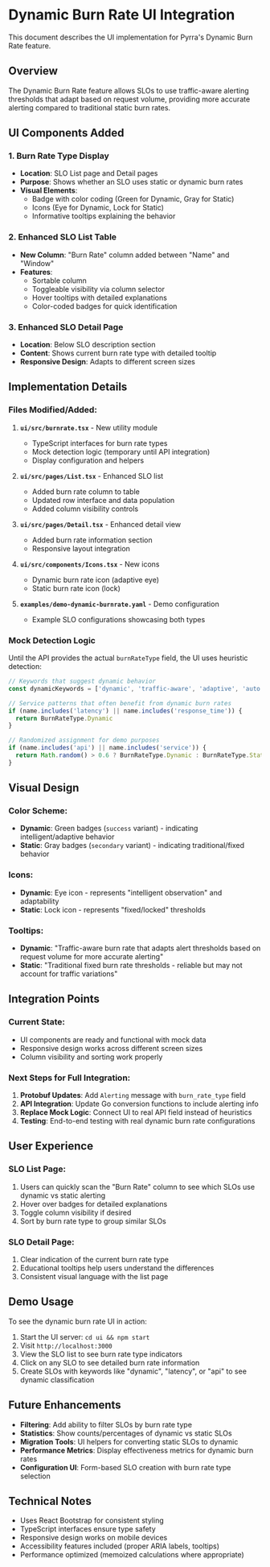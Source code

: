 # Dynamic Burn Rate UI Integration

This document describes the UI implementation for Pyrra's Dynamic Burn Rate feature.

## Overview

The Dynamic Burn Rate feature allows SLOs to use traffic-aware alerting thresholds that adapt based on request volume, providing more accurate alerting compared to traditional static burn rates.

## UI Components Added

### 1. Burn Rate Type Display
- **Location**: SLO List page and Detail pages
- **Purpose**: Shows whether an SLO uses static or dynamic burn rates
- **Visual Elements**:
  - Badge with color coding (Green for Dynamic, Gray for Static)
  - Icons (Eye for Dynamic, Lock for Static) 
  - Informative tooltips explaining the behavior

### 2. Enhanced SLO List Table
- **New Column**: "Burn Rate" column added between "Name" and "Window"
- **Features**:
  - Sortable column
  - Toggleable visibility via column selector
  - Hover tooltips with detailed explanations
  - Color-coded badges for quick identification

### 3. Enhanced SLO Detail Page
- **Location**: Below SLO description section
- **Content**: Shows current burn rate type with detailed tooltip
- **Responsive Design**: Adapts to different screen sizes

## Implementation Details

### Files Modified/Added:

1. **`ui/src/burnrate.tsx`** - New utility module
   - TypeScript interfaces for burn rate types
   - Mock detection logic (temporary until API integration)
   - Display configuration and helpers

2. **`ui/src/pages/List.tsx`** - Enhanced SLO list
   - Added burn rate column to table
   - Updated row interface and data population
   - Added column visibility controls

3. **`ui/src/pages/Detail.tsx`** - Enhanced detail view
   - Added burn rate information section
   - Responsive layout integration

4. **`ui/src/components/Icons.tsx`** - New icons
   - Dynamic burn rate icon (adaptive eye)
   - Static burn rate icon (lock)

5. **`examples/demo-dynamic-burnrate.yaml`** - Demo configuration
   - Example SLO configurations showcasing both types

### Mock Detection Logic

Until the API provides the actual `burnRateType` field, the UI uses heuristic detection:

```typescript
// Keywords that suggest dynamic behavior
const dynamicKeywords = ['dynamic', 'traffic-aware', 'adaptive', 'auto', 'smart']

// Service patterns that often benefit from dynamic burn rates
if (name.includes('latency') || name.includes('response_time')) {
  return BurnRateType.Dynamic
}

// Randomized assignment for demo purposes
if (name.includes('api') || name.includes('service')) {
  return Math.random() > 0.6 ? BurnRateType.Dynamic : BurnRateType.Static
}
```

## Visual Design

### Color Scheme:
- **Dynamic**: Green badges (`success` variant) - indicating intelligent/adaptive behavior
- **Static**: Gray badges (`secondary` variant) - indicating traditional/fixed behavior

### Icons:
- **Dynamic**: Eye icon - represents "intelligent observation" and adaptability
- **Static**: Lock icon - represents "fixed/locked" thresholds

### Tooltips:
- **Dynamic**: "Traffic-aware burn rate that adapts alert thresholds based on request volume for more accurate alerting"
- **Static**: "Traditional fixed burn rate thresholds - reliable but may not account for traffic variations"

## Integration Points

### Current State:
- UI components are ready and functional with mock data
- Responsive design works across different screen sizes
- Column visibility and sorting work properly

### Next Steps for Full Integration:

1. **Protobuf Updates**: Add `Alerting` message with `burn_rate_type` field
2. **API Integration**: Update Go conversion functions to include alerting info
3. **Replace Mock Logic**: Connect UI to real API field instead of heuristics
4. **Testing**: End-to-end testing with real dynamic burn rate configurations

## User Experience

### SLO List Page:
1. Users can quickly scan the "Burn Rate" column to see which SLOs use dynamic vs static alerting
2. Hover over badges for detailed explanations
3. Toggle column visibility if desired
4. Sort by burn rate type to group similar SLOs

### SLO Detail Page:
1. Clear indication of the current burn rate type
2. Educational tooltips help users understand the differences
3. Consistent visual language with the list page

## Demo Usage

To see the dynamic burn rate UI in action:

1. Start the UI server: `cd ui && npm start`
2. Visit `http://localhost:3000`
3. View the SLO list to see burn rate type indicators
4. Click on any SLO to see detailed burn rate information
5. Create SLOs with keywords like "dynamic", "latency", or "api" to see dynamic classification

## Future Enhancements

- **Filtering**: Add ability to filter SLOs by burn rate type
- **Statistics**: Show counts/percentages of dynamic vs static SLOs
- **Migration Tools**: UI helpers for converting static SLOs to dynamic
- **Performance Metrics**: Display effectiveness metrics for dynamic burn rates
- **Configuration UI**: Form-based SLO creation with burn rate type selection

## Technical Notes

- Uses React Bootstrap for consistent styling
- TypeScript interfaces ensure type safety
- Responsive design works on mobile devices
- Accessibility features included (proper ARIA labels, tooltips)
- Performance optimized (memoized calculations where appropriate)
